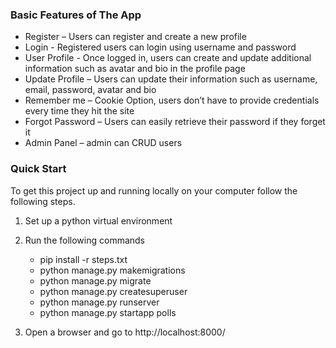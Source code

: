 ### Basic Features of The App
    
* Register – Users can register and create a new profile
* Login - Registered users can login using username and password
* User Profile - Once logged in, users can create and update additional information such as avatar and bio in the profile page
* Update Profile – Users can update their information such as username, email, password, avatar and bio
* Remember me – Cookie Option, users don’t have to provide credentials every time they hit the site
* Forgot Password – Users can easily retrieve their password if they forget it 
* Admin Panel – admin can CRUD users

### Quick Start
To get this project up and running locally on your computer follow the following steps.
1. Set up a python virtual environment
2. Run the following commands
    * pip install -r steps.txt
    * python manage.py makemigrations
    * python manage.py migrate
    * python manage.py createsuperuser
    * python manage.py runserver
    * python manage.py startapp polls
   
3. Open a browser and go to http://localhost:8000/

